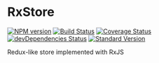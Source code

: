 # RxStore
[![NPM version](https://img.shields.io/npm/v/rxstore.svg)](https://www.npmjs.com/package/rxstore)
[![Build Status](https://travis-ci.org/iskandersierra/rxstore.svg?branch=master)](https://travis-ci.org/iskandersierra/rxstore)
[![Coverage Status](https://coveralls.io/repos/github/iskandersierra/rxstore/badge.svg?branch=master)](https://coveralls.io/github/iskandersierra/rxstore?branch=master)
[![devDependencies Status](https://david-dm.org/iskandersierra/rxstore/dev-status.svg)](https://david-dm.org/iskandersierra/rxstore?type=dev)
[![Standard Version](https://img.shields.io/badge/release-standard%20version-brightgreen.svg)](https://github.com/conventional-changelog/standard-version)

Redux-like store implemented with RxJS
